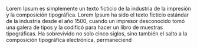 Lorem Ipsum es simplemente un texto ficticio de la industria de la impresión y la composición tipográfica.
 Lorem Ipsum ha sido el texto ficticio estándar de la industria desde el año 1500, cuando un impresor 
 desconocido tomó una galera de tipos y la codificó para hacer un libro de muestras tipográficas. Ha 
 sobrevivido no solo cinco siglos, sino también el salto a la composición tipográfica electrónica, 
 permaneciend
